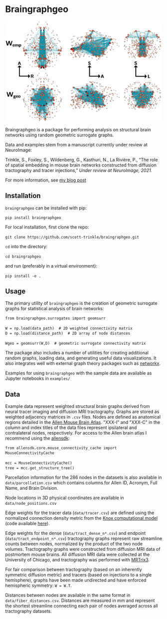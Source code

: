 # Braingraphgeo

![](imgs/demo.jpg)

Braingraphgeo is a package for performing analysis on structural brain networks
using random geometric surrogate graphs.

Data and examples stem from a manuscript currently under review at NeuroImage:

Trinkle, S., Foxley, S., Wildenberg, G., Kasthuri, N., La Rivière, P., “The role
of spatial embedding in mouse brain networks constructed from diffusion
tractography and tracer injections,” *Under review at NeuroImage, 2021.*

For more information, see [my blog
post](http://scotttrinkle.com/news/brain-networks/)

## Installation

`braingraphgeo` can be installed with pip:

```
pip install braingraphgeo
```

For local installation, first clone the repo:

`git clone https://github.com/scott-trinkle/braingraphgeo.git`

`cd` into the directory:

`cd braingraphgeo`

and run (preferably in a virtual environment): 

`pip install -e .`

## Usage

The primary utility of `braingraphgeo` is the creation of geometric surrogate
graphs for statistical analysis of brain networks:

```
from braingraphgeo.surrogates import geomsurr

W = np.load(data_path)  # 2D weighted connectivity matrix
D = np.load(distance_path)  # 2D array of node distances

Wgeo = geomsurr(W,D)  # geometric surrogate connectivity matrix
```

The package also includes a number of utilities for creating additional random
graphs, loading data, and generating useful data visualizations. It also
integrates well with external graph theory packages such as
[networkx](https://networkx.org).

Examples for using `braingraphgeo` with the sample data are available
as Jupyter notebooks in `examples/`

## Data

Example data represent weighted structural brain graphs derived from neural
tracer imaging and diffusion MRI tractography. Graphs are stored as weighted
adjacency matrices in `.csv` files. Nodes are defined as anatomical regions
detailed in the [Allen Mouse Brain
Atlas](https://mouse.brain-map.org/static/atlas). "XXX-I" and "XXX-C" in the
column and index titles of the data files represent ipsilateral and
contralateral nodes, respectively. For access to the Allen brain atlas I
recommend using the [allensdk](https://allensdk.readthedocs.io/en/latest/):

```
from allensdk.core.mouse_connectivity_cache import MouseConnectivityCache

mcc = MouseConnectivityCache()
tree = mcc.get_structure_tree()
```

Parcellation information for the 286 nodes in the datasets is also available in
`data/parcellation.csv` which contains columns for Allen ID, Acronym, Full Name,
and Brain Division. 

Node locations in 3D physical coordinates are available in `data/node_positions.csv`

Edge weights for the tracer data (`data/tracer.csv`) are defined using the
normalized connection density metric from the [Knox computational
model](https://direct.mit.edu/netn/article/3/1/217/2194/High-resolution-data-driven-model-of-the-mouse)
(code available
[here](https://github.com/AllenInstitute/mouse_connectivity_models)). 

Edge weights for the dense (`data/tract_dense_n*.csv`) and endpoint
(`data/tract_endpoint_n*.csv`) tractography graphs represent raw streamline
counts between nodes, normalized by the product of the two node volumes.
Tractography graphs were constructed from diffusion MRI data of postmortem mouse
brains. All diffusion MRI data were collected at the University of Chicago, and
tractography was performed with [MRTrix3](https://www.mrtrix.org).

For fair comparison between tractography (based on an inherently symmetric
diffusion metric) and tracers (based on injections to a single hemisphere),
graphs have been made undirected and have enforced hemispheric symmetry: `W =
W.T`.

Distances between nodes are available in the same format in
`data/fiber_distances.csv`.  Distances are measured in mm and represent the
shortest streamline connecting each pair of nodes averaged across all
tractography datasets.
